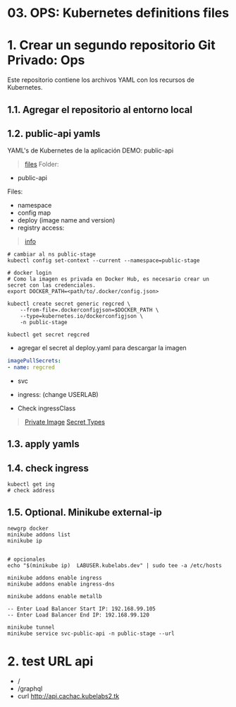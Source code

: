 
# 03. OPS: Kubernetes definitions files <!-- omit in toc -->

# 1. Crear un segundo repositorio Git Privado: Ops
Este repositorio contiene los archivos YAML con los recursos de Kubernetes.

## 1.1. Agregar el repositorio al entorno local

## 1.2. public-api yamls
YAML's de Kubernetes de la aplicación DEMO: public-api

>[files](./assets/apps-files/public-api/)
Folder:
- public-api

Files:
- namespace
- config map
- deploy (image name and version)
- registry access:
> [info](https://kubernetes.io/docs/tasks/configure-pod-container/pull-image-private-registry/)
```vim
# cambiar al ns public-stage
kubectl config set-context --current --namespace=public-stage

# docker login
# Como la imagen es privada en Docker Hub, es necesario crear un secret con las credenciales.
export DOCKER_PATH=<path/to/.docker/config.json>

kubectl create secret generic regcred \
    --from-file=.dockerconfigjson=$DOCKER_PATH \
    --type=kubernetes.io/dockerconfigjson \
    -n public-stage

kubectl get secret regcred
```
- agregar el secret al deploy.yaml para descargar la imagen
```yaml
imagePullSecrets:
- name: regcred
```
- svc

- ingress: (change USERLAB)
- Check ingressClass

> [Private Image](https://kubernetes.io/docs/tasks/configure-pod-container/pull-image-private-registry/)
> [Secret Types](https://kubernetes.io/docs/concepts/configuration/secret/#secret-types)

## 1.3. apply yamls

## 1.4. check ingress
```vim
kubectl get ing
# check address
```

## 1.5. Optional. Minikube external-ip
```vim
newgrp docker
minikube addons list
minikube ip


# opcionales
echo "$(minikube ip)  LABUSER.kubelabs.dev" | sudo tee -a /etc/hosts

minikube addons enable ingress
minikube addons enable ingress-dns

minikube addons enable metallb

-- Enter Load Balancer Start IP: 192.168.99.105
-- Enter Load Balancer End IP: 192.168.99.120

minikube tunnel
minikube service svc-public-api -n public-stage --url
```
# 2. test URL api
- /
- /graphql
- curl http://api.cachac.kubelabs2.tk
